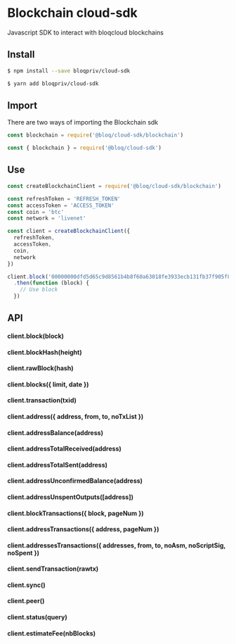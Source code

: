 # Blockchain cloud-sdk
Javascript SDK to interact with bloqcloud blockchains

## Install

```bash
$ npm install --save bloqpriv/cloud-sdk
```

```bash
$ yarn add bloqpriv/cloud-sdk
```

## Import
There are two ways of importing the Blockchain sdk

```javascript
const blockchain = require('@bloq/cloud-sdk/blockchain')
```

```javascript
const { blockchain } = require('@bloq/cloud-sdk')
```


## Use

```javascript
const createBlockchainClient = require('@bloq/cloud-sdk/blockchain')

const refreshToken = 'REFRESH_TOKEN'
const accessToken = 'ACCESS_TOKEN'
const coin = 'btc'
const network = 'livenet'

const client = createBlockchainClient({
  refreshToken,
  accessToken,
  coin,
  network
})

client.block('00000000dfd5d65c9d8561b4b8f60a63018fe3933ecb131fb37f905f87da951a')
  .then(function (block) {
    // Use block
  })

```

## API

#### client.block(block)
#### client.blockHash(height)
#### client.rawBlock(hash)
#### client.blocks({ limit, date })
#### client.transaction(txid)
#### client.address({ address, from, to, noTxList })
#### client.addressBalance(address)
#### client.addressTotalReceived(address)
#### client.addressTotalSent(address)
#### client.addressUnconfirmedBalance(address)
#### client.addressUnspentOutputs([address])
#### client.blockTransactions({ block, pageNum })
#### client.addressTransactions({ address, pageNum })
#### client.addressesTransactions({ addresses, from, to, noAsm, noScriptSig, noSpent })
#### client.sendTransaction(rawtx)
#### client.sync()
#### client.peer()
#### client.status(query)
#### client.estimateFee(nbBlocks)
